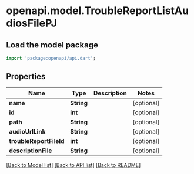 # openapi.model.TroubleReportListAudiosFilePJ

## Load the model package
```dart
import 'package:openapi/api.dart';
```

## Properties
Name | Type | Description | Notes
------------ | ------------- | ------------- | -------------
**name** | **String** |  | [optional] 
**id** | **int** |  | [optional] 
**path** | **String** |  | [optional] 
**audioUrlLink** | **String** |  | [optional] 
**troubleReportFileId** | **int** |  | [optional] 
**descriptionFile** | **String** |  | [optional] 

[[Back to Model list]](../README.md#documentation-for-models) [[Back to API list]](../README.md#documentation-for-api-endpoints) [[Back to README]](../README.md)


